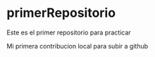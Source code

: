 # primerRepositorio
Este es el primer repositorio para practicar

Mi primera contribucion local para subir a github
